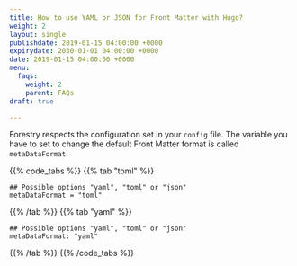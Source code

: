 ```yaml
---
title: How to use YAML or JSON for Front Matter with Hugo?
weight: 2
layout: single
publishdate: 2019-01-15 04:00:00 +0000
expirydate: 2030-01-01 04:00:00 +0000
date: 2019-01-15 04:00:00 +0000
menu:
  faqs:
    weight: 2
    parent: FAQs
draft: true

---
```

Forestry respects the configuration set in your `config` file. The variable you have to set to change the default Front Matter format is called `metaDataFormat`.

{{% code_tabs %}} {{% tab "toml" %}}

    ## Possible options "yaml", "toml" or "json"
    metaDataFormat = "toml"

{{% /tab %}} {{% tab "yaml" %}}

    ## Possible options "yaml", "toml" or "json"
    metaDataFormat: "yaml"

{{% /tab %}} {{% /code_tabs %}}